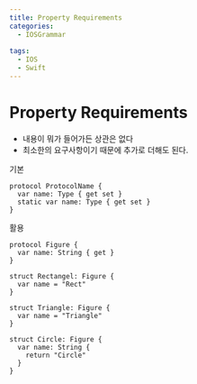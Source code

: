 ```yaml
---
title: Property Requirements
categories:
  - IOSGrammar
  
tags:
  - IOS
  - Swift
---
```


# Property Requirements
- 내용이 뭐가 들어가든 상관은 없다
- 최소한의 요구사항이기 때문에 추가로 더해도 된다.

기본
~~~
protocol ProtocolName {
  var name: Type { get set }
  static var name: Type { get set }
}
~~~

활용  
~~~
protocol Figure {
  var name: String { get }
}

struct Rectangel: Figure {
  var name = "Rect"
}

struct Triangle: Figure {
  var name = "Triangle"
}

struct Circle: Figure {
  var name: String {
    return "Circle"
  }
}
~~~